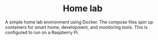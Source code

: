 <div align="center">
  <h1>Home lab</h1>
</div>

A simple home lab environment using Docker. The compose files spin up containers for smart home, development, and monitoring tools. This is configured to run on a Raspberry Pi.